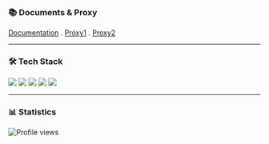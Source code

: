### 📚 Documents & Proxy

[Documentation](https://sumingcheng.github.io/docs-hub) . [Proxy1](https://gw-yundong.vip/#/register?code=GXzs8dvy) . [Proxy2](https://bbxy.xn--cesw6hd3s99f.com/auth/register?code=YvLa)

<hr>

### 🛠 Tech Stack

<div>
    <img src="https://img.shields.io/badge/go-%2328A4D9.svg?style=for-the-badge&logo=go&logoColor=white"> 
    <img src="https://img.shields.io/badge/python-%2336769E?style=for-the-badge&logo=python&logoColor=white">  
    <img src="https://img.shields.io/badge/typescript-%232E7B8B.svg?style=for-the-badge&logo=typescript&logoColor=white">
    <img src="https://img.shields.io/badge/node.js-%2343853D.svg?style=for-the-badge&logo=node.js&logoColor=white">
    <img src="https://img.shields.io/badge/electron-%234B8BBE.svg?style=for-the-badge&logo=electron&logoColor=white">
<!--     <img src="https://img.shields.io/badge/rust-%23E57324.svg?style=for-the-badge&logo=rust&logoColor=white"> -->
</div>

<hr>

### 📊 Statistics
![Profile views](https://komarev.com/ghpvc/?username=sumingcheng&color=6cc8f6)
